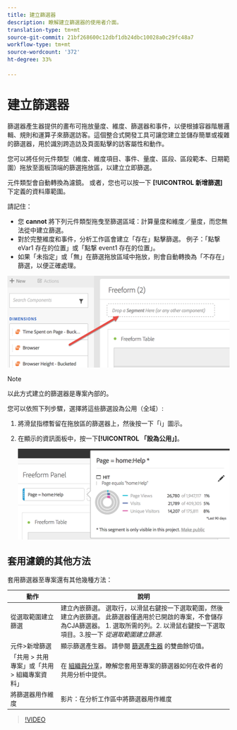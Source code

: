 ```yaml
---
title: 建立篩選器
description: 瞭解建立篩選器的使用者介面。
translation-type: tm+mt
source-git-commit: 21bf268600c12dbf1db24dbc10028a0c29fc48a7
workflow-type: tm+mt
source-wordcount: '372'
ht-degree: 33%

---
```



# 建立篩選器

篩選器產生器提供的畫布可拖放量度、維度、篩選器和事件，以便根據容器階層邏輯、規則和運算子來篩選訪客。這個整合式開發工具可讓您建立並儲存簡單或複雜的篩選器，用於識別跨造訪及頁面點擊的訪客屬性和動作。

您可以將任何元件類型（維度、維度項目、事件、量度、區段、區段範本、日期範圍）拖放至面板頂端的篩選拖放區，以建立立即篩選。

元件類型會自動轉換為濾鏡。 或者，您也可以按一下 **[!UICONTROL 新增篩選]** 下定義的資料庫範圍。

請記住：

* 您 **cannot** 將下列元件類型拖曳至篩選區域：計算量度和維度／量度，而您無法從中建立篩選。
* 對於完整維度和事件，分析工作區會建立「存在」點擊篩選。 例子：「點撃 eVar1 存在的位置」或「點撃 event1 存在的位置」。
* 如果「未指定」或「無」在篩選拖放區域中拖放，則會自動轉換為「不存在」篩選，以便正確處理。

![](assets/segment-dropzone.png)

>[!NOTE]
>
>以此方式建立的篩選器是專案內部的。

您可以依照下列步驟，選擇將這些篩選設為公用（全域）:

1. 將滑鼠指標暫留在拖放區的篩選器上，然後按一下「i」圖示。
1. 在顯示的資訊面板中，按一下&#x200B;**[!UICONTROL 「設為公用」]**。

   ![](assets/segment-info.png)

## 套用濾鏡的其他方法

套用篩選器至專案還有其他幾種方法：

| 動作 | 說明 |
|--- |--- |
| 從選取範圍建立篩選 | 建立內嵌篩選。 選取行，以滑鼠右鍵按一下選取範圍，然後建立內嵌篩選。 此篩選器僅適用於已開啟的專案，不會儲存為CJA篩選器。 1. 選取所需的列。2. 以滑鼠右鍵按一下選取項目。3.按一下 *從選取範圍建立篩選*. |
| 元件>新增篩選 | 顯示篩選產生器。 請參閱 [篩選產生器](https://docs.adobe.com/content/help/zh-Hant/analytics/components/segmentation/segmentation-workflow/seg-build.html) 的雙曲餘切值。 |
| 「共用 > 共用專案」或「共用 > 組織專案資料」 | 在 [組織與分享](https://docs.adobe.com/content/help/zh-Hant/analytics/analyze/analysis-workspace/curate-share/curate.html#concept_4A9726927E7C44AFA260E2BB2721AFC6)，瞭解您套用至專案的篩選器如何在收件者的共用分析中提供。 |
| 將篩選器用作維度 | 影片：在分析工作區中將篩選器用作維度 |

>[!VIDEO](https://video.tv.adobe.com/v/23974)
